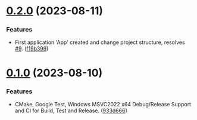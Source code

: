# [0.2.0](https://github.com/kaijurgeit/TinyEngine/compare/v0.1.0...v0.2.0) (2023-08-11)


### Features

* First application 'App' created and change project structure, resolves [#9](https://github.com/kaijurgeit/TinyEngine/issues/9). ([f19b399](https://github.com/kaijurgeit/TinyEngine/commit/f19b3990760c51299685b6134ffe6cba50ea01c7))

# [0.1.0](https://github.com/kaijurgeit/TinyEngine/compare/v0.0.0...v0.1.0) (2023-08-10)


### Features

* CMake, Google Test, Windows MSVC2022 x64 Debug/Release Support and CI for Build, Test and Release. ([933d666](https://github.com/kaijurgeit/TinyEngine/commit/933d666d4792f7205b5816290ae85e3a40e1d4e9))
